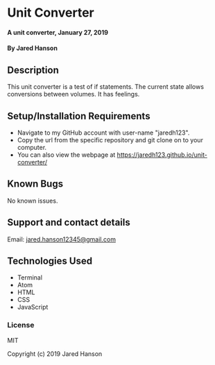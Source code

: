 # Unit Converter

#### A unit converter, January 27, 2019

#### By Jared Hanson

## Description

This unit converter is a test of if statements. The current state allows conversions between volumes. It has feelings.

## Setup/Installation Requirements

* Navigate to my GitHub account with user-name "jaredh123".
* Copy the url from the specific repository and git clone on to your computer.
* You can also view the webpage at https://jaredh123.github.io/unit-converter/

## Known Bugs

No known issues.

## Support and contact details

Email: jared.hanson12345@gmail.com

## Technologies Used

* Terminal
* Atom
* HTML
* CSS
* JavaScript

### License

MIT

Copyright (c) 2019 Jared Hanson
